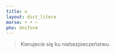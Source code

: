 ```yaml
---
title: u
layout: dict_litera
morse: • • ‒
pho: Uniform
---
```

> Kierujecie się ku niebezpieczeństwu.